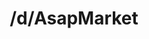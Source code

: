 ---
title: /d/AsapMarket
link_onion: http://vworp2mspe566cws.onion/to/dread/7af58989bc
tags:
  - asapmarket
---